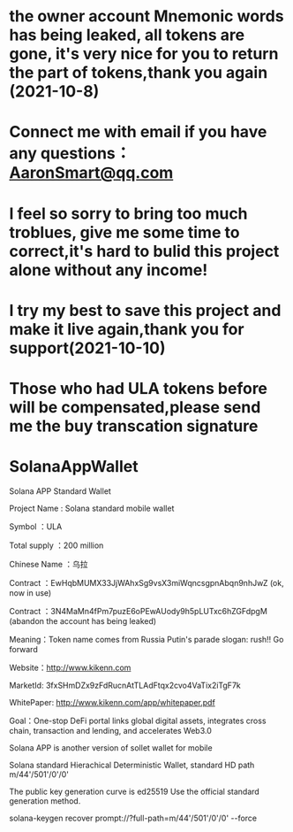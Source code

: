 # the owner account Mnemonic words has being leaked, all tokens are gone, it's very nice for you to return the part of tokens,thank you again (2021-10-8)
# Connect me with email if you have any questions： AaronSmart@qq.com
# I feel so sorry to bring too much troblues, give me some time to correct,it's hard to bulid this project alone without any income!
# I try my best to save this project and make it live again,thank you for support(2021-10-10)
# Those who had ULA tokens before will be compensated,please send me the buy transcation signature
# SolanaAppWallet
Solana APP Standard Wallet

Project Name : Solana standard mobile wallet 

Symbol ：ULA 

Total supply ：200 million 

Chinese Name ：乌拉 

Contract ：EwHqbMUMX33JjWAhxSg9vsX3miWqncsgpnAbqn9nhJwZ (ok, now in use)

Contract ：3N4MaMn4fPm7puzE6oPEwAUody9h5pLUTxc6hZGFdpgM (abandon the account has being leaked) 

Meaning：Token name comes from Russia Putin's parade slogan: rush!! Go forward 

Website：http://www.kikenn.com 

MarketId: 3fxSHmDZx9zFdRucnAtTLAdFtqx2cvo4VaTix2iTgF7k

WhitePaper: http://www.kikenn.com/app/whitepaper.pdf

Goal：One-stop DeFi portal links global digital assets, integrates cross chain, transaction and lending, and accelerates Web3.0 

Solana APP is another version of sollet wallet for mobile 

Solana standard Hierachical Deterministic Wallet, standard HD path m/44'/501'/0'/0' 

The public key generation curve is ed25519 Use the official standard generation method. 

solana-keygen recover prompt://?full-path=m/44'/501'/0'/0' --force 

